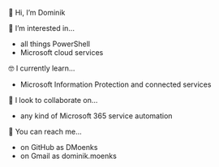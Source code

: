 🤗 Hi, I’m Dominik

🤔 I’m interested in...  
- all things PowerShell
- Microsoft cloud services 

🤓 I currently learn...  
- Microsoft Information Protection and connected services

🤩 I look to collaborate on...  
- any kind of Microsoft 365 service automation

🤫 You can reach me...  
- on GitHub as DMoenks
- on Gmail as dominik.moenks

<!---
DMoenks/DMoenks is a ✨ special ✨ repository because its `README.md` (this file) appears on your GitHub profile.
You can click the Preview link to take a look at your changes.
--->
